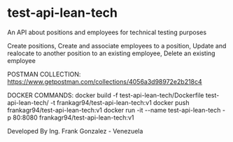 # test-api-lean-tech
An API about positions and employees for technical testing purposes

Create positions,
Create and associate employees to a position, 
Update and realocate to another position to an existing employee, 
Delete an existing employee

POSTMAN COLLECTION: 
https://www.getpostman.com/collections/4056a3d98972e2b218c4


DOCKER COMMANDS:
docker build -f test-api-lean-tech/Dockerfile test-api-lean-tech/ -t frankagr94/test-api-lean-tech:v1
docker push frankagr94/test-api-lean-tech:v1
docker run -it --name test-api-lean-tech -p 80:8080 frankagr94/test-api-lean-tech:v1


Developed By Ing. Frank Gonzalez - Venezuela
